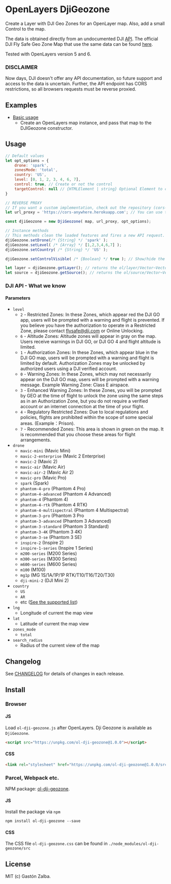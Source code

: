 # OpenLayers DjiGeozone
Create a Layer with DJI Geo Zones for an OpenLayer map. Also, add a small Control to the map.

The data is obtained directly from an undocumented DJI [API](https://www-api.dji.com/api/geo/areas). The official DJI Fly Safe Geo Zone Map that use the same data can be found [here](https://www.dji.com/flysafe/geo-map).

Tested with OpenLayers version 5 and 6.

### DISCLAIMER
Now days, DJI doesn't offer any API documentation, so future support and access to the data is uncertain. Further, the API endpoint has CORS restrictions, so all browsers requests must be reverse proxied.

## Examples
- [Basic usage](http://raw.githack.com/GastonZalba/ol-dji-geozone/master/examples/dji-geozone.html)
  - Create an OpenLayers map instance, and pass that map to the DJIGeozone constructor.

## Usage
```js
// Default values
let opt_options = {
    drone: 'spark',
    zonesMode: 'total',
    country: 'US',
    level: [0, 1, 2, 3, 4, 6, 7],
    control: true, // Create or not the control
    targetControl: null // {HTMLElement | string} Optional Element to create the control outside the map
}

// REVERSE PROXY
// If you want a custom implementation, check out the repository (cors-anywhere)[https://github.com/Rob--W/cors-anywhere]
let url_proxy = 'https://cors-anywhere.herokuapp.com'; // You can use the public demo CORS Anywhere for testing

const djiGeozone = new DjiGeozone( map, url_proxy, opt_options);

// Instance methods
// This methods clean the loaded features and fires a new API request.
djiGeozone.setDrone(/* {String} */ 'spark' );
djiGeozone.setLevel( /* {Array} */ [1,2,3,4,6,7] );
djiGeozone.setCountry( /* {String} */ 'US' );

djiGeozone.setControlVisible( /* {Boolean} */ true ); // Show/hide the control

let layer = djiGeozone.getLayer(); // returns the ol/layer/Vector~VectorLayer instance
let source = djiGeozone.getSource(); // returns the ol/source/Vector~VectorSource instance
```
### DJI API - What we know
#### Parameters
- `level`
    - `2` - Restricted Zones: In these Zones, which appear red the DJI GO app, users will be prompted with a warning and flight is prevented. If you believe you have the authorization to operate in a Restricted Zone, please contact flysafe@dji.com or Online Unlocking.
    - `6` - Altitude Zones: Altitude zones will appear in gray on the map. Users receive warnings in DJI GO, or DJI GO 4 and flight altitude is limited.
    - `1` - Authorization Zones: In these Zones, which appear blue in the DJI GO map, users will be prompted with a warning and flight is limited by default. Authorization Zones may be unlocked by authorized users using a DJI verified account.
    - `0` - Warning Zones: In these Zones, which may not necessarily appear on the DJI GO map, users will be prompted with a warning message. Example Warning Zone: Class E airspace.
    - `3` - Enhanced Warning Zones: In these Zones, you will be prompted by GEO at the time of flight to unlock the zone using the same steps as in an Authorization Zone, but you do not require a verified account or an internet connection at the time of your flight.
    - `4` - Regulatory Restricted Zones: Due to local regulations and policies, flights are prohibited within the scope of some special areas. (Example：Prison).
    - `7` - Recommended Zones: This area is shown in green on the map. It is recommended that you choose these areas for flight arrangements.
- `drone`
    - `mavic-mini` (Mavic Mini)
    - `mavic-2-enterprise` (Mavic 2 Enterprise)
    - `mavic-2` (Mavic 2)
    - `mavic-air` (Mavic Air)
    - `mavic-air-2` (Mavic Air 2)
    - `mavic-pro` (Mavic Pro)
    - `spark` (Spark)
    - `phantom-4-pro` (Phantom 4 Pro)
    - `phantom-4-advanced` (Phantom 4 Advanced)
    - `phantom-4` (Phantom 4)
    - `phantom-4-rtk` (Phantom 4 RTK)
    - `phantom-4-multispectral` (Phantom 4 Multispectral)
    - `phantom-3-pro` (Phantom 3 Pro
    - `phantom-3-advanced` (Phantom 3 Advanced)
    - `phantom-3-standard` (Phantom 3 Standard)
    - `phantom-3-4K` (Phantom 3 4K)
    - `phantom-3-se` (Phantom 3 SE)
    - `inspire-2` (Inspire 2)
    - `inspire-1-series` (Inspire 1 Series)
    - `m200-series` (M200 Series)
    - `m300-series` (M300 Series)
    - `m600-series` (M600 Series)
    - `m100` (M100)
    - `mg1p` (MG 1S/1A/1P/1P RTK/T10/T16/T20/T30)
    - `dji-mini-2` (DJI Mini 2)
- `country`
    - `US`
    - `AR`
    - etc ([See the supported list](https://www.dji.com/flysafe/geo-map))
- `lng`
    - Longitude of current the map view
- `lat`
    - Latitude of current the map view
- `zones_mode`
    - `total`
- `search_radius`
    - Radius of the current view of the map

## Changelog
See [CHANGELOG](./CHANGELOG.md) for details of changes in each release.

## Install

### Browser
#### JS

Load `ol-dji-geozone.js` after OpenLayers. Dji Geozone is available as `DjiGeozone`.
```HTML
<script src="https://unpkg.com/ol-dji-geozone@1.0.0"></script>
```

#### CSS
```HTML
<link rel="stylesheet" href="https://unpkg.com/ol-dji-geozone@1.0.0/src/ol-dji-geozone.css" />
```

### Parcel, Webpack etc.
NPM package: [ol-dji-geozone](https://www.npmjs.com/package/ol-dji-geozone).
#### JS

Install the package via `npm`

    npm install ol-dji-geozone --save

#### CSS
The CSS file `ol-dji-geozone.css` can be found in `./node_modules/ol-dji-geozone/src`

## License
MIT (c) Gastón Zalba.